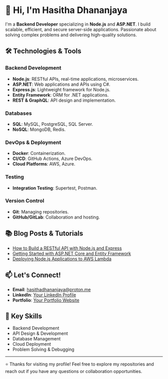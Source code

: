 # 👋 Hi, I'm Hasitha Dhananjaya

I'm a **Backend Developer** specializing in **Node.js** and **ASP.NET**. I build scalable, efficient, and secure server-side applications. Passionate about solving complex problems and delivering high-quality solutions.

## 🛠️ Technologies & Tools

### Backend Development
- **Node.js**: RESTful APIs, real-time applications, microservices.
- **ASP.NET**: Web applications and APIs using C#.
- **Express.js**: Lightweight framework for Node.js.
- **Entity Framework**: ORM for .NET applications.
- **REST & GraphQL**: API design and implementation.

### Databases
- **SQL**: MySQL, PostgreSQL, SQL Server.
- **NoSQL**: MongoDB, Redis.

### DevOps & Deployment
- **Docker**: Containerization.
- **CI/CD**: GitHub Actions, Azure DevOps.
- **Cloud Platforms**: AWS, Azure.

### Testing
<!--- **Unit Testing**: Mocha, Chai, xUnit.-->
- **Integration Testing**: Supertest, Postman.

### Version Control
- **Git**: Managing repositories.
- **GitHub/GitLab**: Collaboration and hosting.

<!--## 🚀 Featured Projects-->

<!--### 1. [Project Name]-->
<!--- **Description**: A brief description of the project.-->
<!--- **Technologies**: Node.js, Express.js, MongoDB.-->
<!--- **GitHub Repository**: [Link to Repository](#)-->

<!--### 2. [Project Name]-->
<!--- **Description**: A brief description of the project.-->
<!--- **Technologies**: ASP.NET Core, SQL Server, Entity Framework.-->
<!--- **GitHub Repository**: [Link to Repository](#)-->

## 📚 Blog Posts & Tutorials
- [How to Build a RESTful API with Node.js and Express](#)
- [Getting Started with ASP.NET Core and Entity Framework](#)
- [Deploying Node.js Applications to AWS Lambda](#)

## 📫 Let's Connect!
- **Email**: hasithadhananjaya@proton.me
- **LinkedIn**: [Your LinkedIn Profile](#)
- **Portfolio**: [Your Portfolio Website](#)

## 🔑 Key Skills
- Backend Development
- API Design & Development
- Database Management
- Cloud Deployment
- Problem Solving & Debugging

<!--## 🏆 Achievements-->
<!--- [Achievement 1]-->
<!--- [Achievement 2]-->

<!--## 📊 GitHub Stats-->
<!--![Your GitHub Stats](https://github-readme-stats.vercel.app/api?username=yourusername&show_icons=true&theme=radical)-->

---

⭐ Thanks for visiting my profile! Feel free to explore my repositories and reach out if you have any questions or collaboration opportunities.
